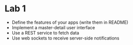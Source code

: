 # Lab 1

* Define the features of your apps (write them in README)
* Implement a master-detail user interface
* Use a REST service to fetch data
* Use web sockets to receive server-side notifications 

